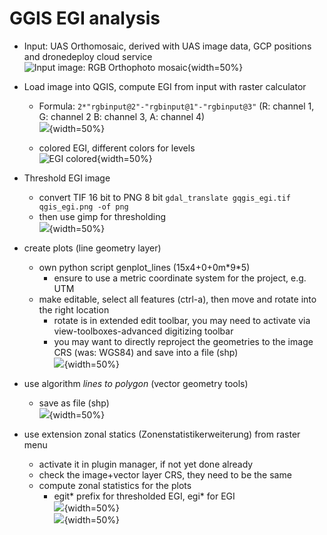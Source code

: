 # GGIS EGI analysis

* Input: UAS Orthomosaic, derived with UAS image data, GCP positions and dronedeploy cloud service\
![Input image: RGB Orthophoto mosaic ](images/uas_hochburg/hochburg_cab_rgb.png){width=50%}

* Load image into QGIS, compute EGI from input with raster calculator
    * Formula: `2*"rgbinput@2"-"rgbinput@1"-"rgbinput@3"` (R: channel 1, G: channel 2  B: channel 3, A: channel 4)\
    ![](images/uas_hochburg/hochburg_cab_egi.png){width=50%}

    * colored EGI, different colors for levels\
    ![EGI colored](images/uas_hochburg/hochburg_cab_egi_colored.png){width=50%}

* Threshold EGI image 
    * convert TIF 16 bit to PNG 8 bit `gdal_translate gqgis_egi.tif qgis_egi.png -of png`
    * then use gimp for thresholding \
    ![](images/uas_hochburg/hochburg_cab_egi_thresh.png){width=50%}
* create plots (line geometry layer)
    * own python script genplot_lines (15x4+0+0m\*9\*5)
        * ensure to use a metric coordinate system for the project, e.g. UTM
	* make editable, select all features (ctrl-a), then move and rotate into the right location
	    * rotate is in extended edit toolbar, you may need to activate via view-toolboxes-advanced digitizing toolbar
        * you may want to directly reproject the geometries to the image CRS (was: WGS84) and save into a file (shp)\
	![](images/uas_hochburg/hochburg_cab_plot_lines.png){width=50%}
* use algorithm *lines to polygon* (vector geometry tools)
    * save as file (shp)\
    ![](images/uas_hochburg/hochburg_cab_plot_poly.png){width=50%}
* use extension zonal statics (Zonenstatistikerweiterung) from raster menu
    * activate it in plugin manager, if not yet done already
    * check the image+vector layer CRS, they need to be the same
    * compute zonal statistics for the plots
        * egit\* prefix for thresholded EGI, egi\* for EGI\
	![](images/uas_hochburg/hochburg_cab_plot_poly_egitpng.png){width=50%}\
	![](images/uas_hochburg/hochburg_cab_plot_poly_egitpng_all.png){width=50%}
